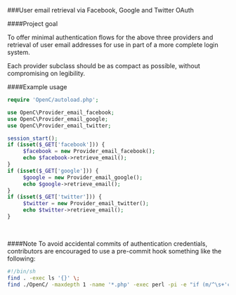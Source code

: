 ###User email retrieval via Facebook, Google and Twitter OAuth

####Project goal

To offer minimal authentication flows for the above three providers and retrieval of user email addresses for use in part of a more complete login system.

Each provider subclass should be as compact as possible, without compromising on legibility.

####Example usage

```php
require 'OpenC/autoload.php';

use OpenC\Provider_email_facebook;
use OpenC\Provider_email_google;
use OpenC\Provider_email_twitter;

session_start();
if (isset($_GET['facebook'])) {
	 $facebook = new Provider_email_facebook();
	 echo $facebook->retrieve_email();
}
if (isset($_GET['google'])) {
	 $google = new Provider_email_google();
	 echo $google->retrieve_email();
}
if (isset($_GET['twitter'])) {
	 $twitter = new Provider_email_twitter();
	 echo $twitter->retrieve_email();
}
```

&nbsp;

####Note
To avoid accidental commits of authentication credentials, contributors are encouraged to use a pre-commit hook something like the following:
	
```bash
#!/bin/sh
find . -exec ls '{}' \;
find ./OpenC/ -maxdepth 1 -name '*.php' -exec perl -pi -e "if (m/^\s+'client_id'|'consumer_key'|'client_secret'|'redirect_uri'/) { s/=>\s?'.*?'/=> ''/ }" {} \;
```
